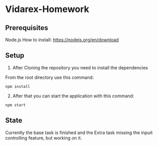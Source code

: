 # Vidarex-Homework

## Prerequisites

Node.js
How to install: https://nodejs.org/en/download

## Setup

1. After Cloning the repository you need to install the dependencies

From the root directory use this command:

```
npm install
```

2. After that you can start the application with this command:

```
npm start
```
## State

Currently the base task is finished and the Extra task missing the inpuit controlling feature, but working on it.
